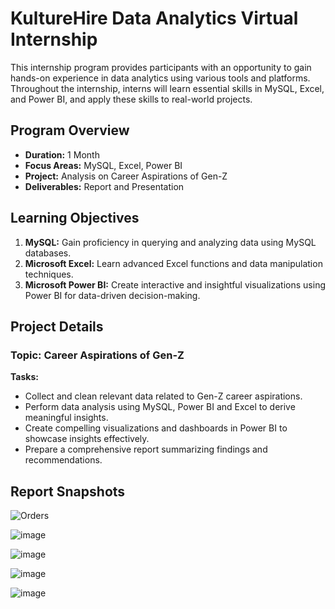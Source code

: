 # KultureHire Data Analytics Virtual Internship
This internship program provides participants with an opportunity to gain hands-on experience in data analytics using various tools and platforms. Throughout the internship, interns will learn essential skills in MySQL, Excel, and Power BI, and apply these skills to real-world projects.

## Program Overview
- **Duration:** 1 Month
- **Focus Areas:** MySQL, Excel, Power BI
- **Project:** Analysis on Career Aspirations of Gen-Z
- **Deliverables:** Report and Presentation

## Learning Objectives
1. **MySQL:** Gain proficiency in querying and analyzing data using MySQL databases.
2. **Microsoft Excel:** Learn advanced Excel functions and data manipulation techniques.
3. **Microsoft Power BI:** Create interactive and insightful visualizations using Power BI for data-driven decision-making.

## Project Details
### **Topic:** Career Aspirations of Gen-Z
**Tasks:**
- Collect and clean relevant data related to Gen-Z career aspirations.
- Perform data analysis using MySQL, Power BI and Excel to derive meaningful insights.
- Create compelling visualizations and dashboards in Power BI to showcase insights effectively.
- Prepare a comprehensive report summarizing findings and recommendations.

## Report Snapshots

![Orders](https://github.com/Anmol-Gup/Data-Analytics-Internship-KultureHire/assets/66009201/a14dc2aa-30be-48d1-821b-4185469352e7)

![image](https://github.com/Anmol-Gup/Data-Analytics-Internship-KultureHire/assets/66009201/6bfe44a5-b26e-4318-b116-387a164c5d6b)

![image](https://github.com/Anmol-Gup/Data-Analytics-Internship-KultureHire/assets/66009201/de454bfd-a801-4276-83e7-5a33a7424859)

![image](https://github.com/Anmol-Gup/Data-Analytics-Internship-KultureHire/assets/66009201/79ac34b8-95b5-4be5-9a37-31426e35aff2)

![image](https://github.com/Anmol-Gup/Data-Analytics-Internship-KultureHire/assets/66009201/da9c4122-522b-401e-92f1-9bc21c6ca4cc)



